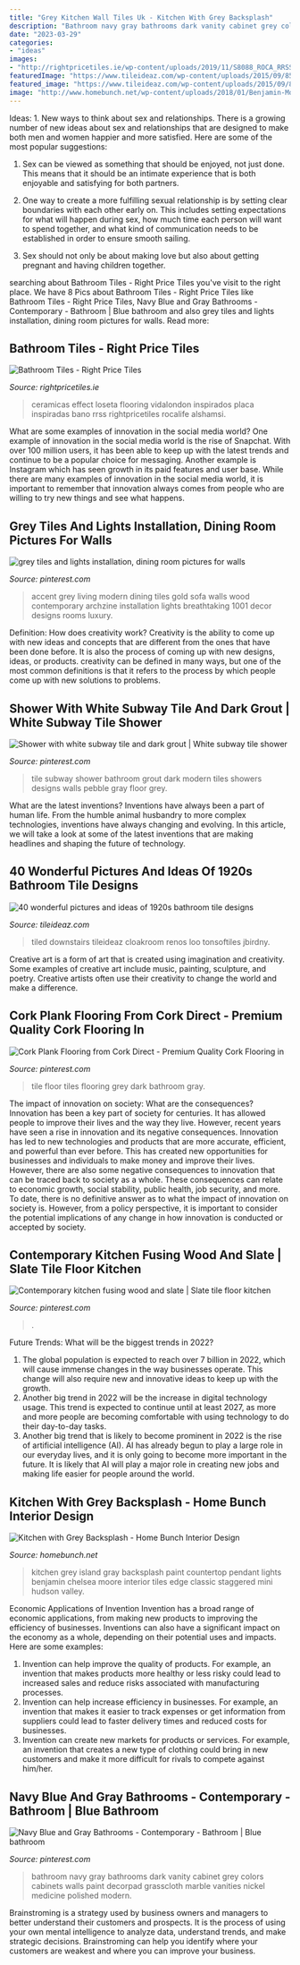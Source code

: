 ```yaml
---
title: "Grey Kitchen Wall Tiles Uk - Kitchen With Grey Backsplash"
description: "Bathroom navy gray bathrooms dark vanity cabinet grey colors cabinets walls paint decorpad grasscloth marble vanities nickel medicine polished modern"
date: "2023-03-29"
categories:
- "ideas"
images:
- "http://rightpricetiles.ie/wp-content/uploads/2019/11/S8088_ROCA_RRSS-CERAMICAS_header_GEN01_FIN01_sRGB-1_944x450_acf_cropped-1@2x.jpg"
featuredImage: "https://www.tileideaz.com/wp-content/uploads/2015/09/8508dea43cadfe48bf14febee6ea0ecc.jpg"
featured_image: "https://www.tileideaz.com/wp-content/uploads/2015/09/8508dea43cadfe48bf14febee6ea0ecc.jpg"
image: "http://www.homebunch.net/wp-content/uploads/2018/01/Benjamin-Moore-Chelsea-Gray-Paint-Color-Grey-island-paint-color-Benjamin-Moore-Chelsea-Gray.jpg"
---
```



Ideas: 1. New ways to think about sex and relationships.
There is a growing number of new ideas about sex and relationships that are designed to make both men and women happier and more satisfied. Here are some of the most popular suggestions:
1. Sex can be viewed as something that should be enjoyed, not just done. This means that it should be an intimate experience that is both enjoyable and satisfying for both partners.

2. One way to create a more fulfilling sexual relationship is by setting clear boundaries with each other early on. This includes setting expectations for what will happen during sex, how much time each person will want to spend together, and what kind of communication needs to be established in order to ensure smooth sailing.

3. Sex should not only be about making love but also about getting pregnant and having children together.

	

		
searching about Bathroom Tiles - Right Price Tiles you've visit to the right place. We have 8 Pics about Bathroom Tiles - Right Price Tiles like Bathroom Tiles - Right Price Tiles, Navy Blue and Gray Bathrooms - Contemporary - Bathroom | Blue bathroom and also grey tiles and lights installation, dining room pictures for walls. Read more:
		
    
## Bathroom Tiles - Right Price Tiles

<img loading=lazy src="http://rightpricetiles.ie/wp-content/uploads/2019/11/S8088_ROCA_RRSS-CERAMICAS_header_GEN01_FIN01_sRGB-1_944x450_acf_cropped-1@2x.jpg" onerror="this.onerror=null;this.src='https://tse2.mm.bing.net/th?id=OIP.KipareItZYqSW7K0A9DCcQHaDh&amp;pid=15.1';" alt="Bathroom Tiles - Right Price Tiles">

_Source: rightpricetiles.ie_

>ceramicas effect loseta flooring vidalondon inspirados placa inspiradas bano rrss rightpricetiles rocalife alshamsi. 

	

What are some examples of innovation in the social media world?
One example of innovation in the social media world is the rise of Snapchat. With over 100 million users, it has been able to keep up with the latest trends and continue to be a popular choice for messaging. Another example is Instagram which has seen growth in its paid features and user base. While there are many examples of innovation in the social media world, it is important to remember that innovation always comes from people who are willing to try new things and see what happens.

    
## Grey Tiles And Lights Installation, Dining Room Pictures For Walls

<img loading=lazy src="https://i.pinimg.com/736x/c8/89/ce/c889ce8b8b986df9fc2425aaac2e9328.jpg" onerror="this.onerror=null;this.src='https://tse2.mm.bing.net/th?id=OIP.qYMu82VLEbs9PNtOScKuXgHaJC&amp;pid=15.1';" alt="grey tiles and lights installation, dining room pictures for walls">

_Source: pinterest.com_

>accent grey living modern dining tiles gold sofa walls wood contemporary archzine installation lights breathtaking 1001 decor designs rooms luxury. 

	

Definition: How does creativity work?
Creativity is the ability to come up with new ideas and concepts that are different from the ones that have been done before. It is also the process of coming up with new designs, ideas, or products. creativity can be defined in many ways, but one of the most common definitions is that it refers to the process by which people come up with new solutions to problems.

    
## Shower With White Subway Tile And Dark Grout | White Subway Tile Shower

<img loading=lazy src="https://i.pinimg.com/736x/a7/c0/36/a7c0369fa91259d226be35287da0ee0c--master-shower-white-subway-tiles.jpg" onerror="this.onerror=null;this.src='https://tse3.mm.bing.net/th?id=OIP.x_Ohw2n9xiGIrbMDfWoeRQHaLG&amp;pid=15.1';" alt="Shower with white subway tile and dark grout | White subway tile shower">

_Source: pinterest.com_

>tile subway shower bathroom grout dark modern tiles showers designs walls pebble gray floor grey. 

	

What are the latest inventions?
Inventions have always been a part of human life. From the humble animal husbandry to more complex technologies, inventions have always changing and evolving. In this article, we will take a look at some of the latest inventions that are making headlines and shaping the future of technology.

    
## 40 Wonderful Pictures And Ideas Of 1920s Bathroom Tile Designs

<img loading=lazy src="https://www.tileideaz.com/wp-content/uploads/2015/09/8508dea43cadfe48bf14febee6ea0ecc.jpg" onerror="this.onerror=null;this.src='https://tse2.mm.bing.net/th?id=OIP.J5hMolTVijWp8q1812h5UwHaLH&amp;pid=15.1';" alt="40 wonderful pictures and ideas of 1920s bathroom tile designs">

_Source: tileideaz.com_

>tiled downstairs tileideaz cloakroom renos loo tonsoftiles jbirdny. 

	

Creative art is a form of art that is created using imagination and creativity. Some examples of creative art include music, painting, sculpture, and poetry. Creative artists often use their creativity to change the world and make a difference.

    
## Cork Plank Flooring From Cork Direct - Premium Quality Cork Flooring In

<img loading=lazy src="https://i.pinimg.com/736x/01/e2/99/01e299adafd001309da941fbff14e21c--dark-tile-flooring-dark-gray-tile-floor.jpg?b=t" onerror="this.onerror=null;this.src='https://tse2.mm.bing.net/th?id=OIP.Bp3nkVfCal81RDIHPq7R6AHaKh&amp;pid=15.1';" alt="Cork Plank Flooring from Cork Direct - Premium Quality Cork Flooring in">

_Source: pinterest.com_

>tile floor tiles flooring grey dark bathroom gray. 

	

The impact of innovation on society: What are the consequences?
Innovation has been a key part of society for centuries. It has allowed people to improve their lives and the way they live. However, recent years have seen a rise in innovation and its negative consequences. Innovation has led to new technologies and products that are more accurate, efficient, and powerful than ever before. This has created new opportunities for businesses and individuals to make money and improve their lives. However, there are also some negative consequences to innovation that can be traced back to society as a whole. These consequences can relate to economic growth, social stability, public health, job security, and more. To date, there is no definitive answer as to what the impact of innovation on society is. However, from a policy perspective, it is important to consider the potential implications of any change in how innovation is conducted or accepted by society.

    
## Contemporary Kitchen Fusing Wood And Slate | Slate Tile Floor Kitchen

<img loading=lazy src="https://i.pinimg.com/736x/ca/bd/84/cabd84afe1ad33f25b58a7bdee433fcf.jpg" onerror="this.onerror=null;this.src='https://tse3.mm.bing.net/th?id=OIP.76zbcyziS1EuxMyjJ_394gHaJ3&amp;pid=15.1';" alt="Contemporary kitchen fusing wood and slate | Slate tile floor kitchen">

_Source: pinterest.com_

>. 

	

Future Trends: What will be the biggest trends in 2022?
1. The global population is expected to reach over 7 billion in 2022, which will cause immense changes in the way businesses operate. This change will also require new and innovative ideas to keep up with the growth.
2. Another big trend in 2022 will be the increase in digital technology usage. This trend is expected to continue until at least 2027, as more and more people are becoming comfortable with using technology to do their day-to-day tasks.
3. Another big trend that is likely to become prominent in 2022 is the rise of artificial intelligence (AI). AI has already begun to play a large role in our everyday lives, and it is only going to become more important in the future. It is likely that AI will play a major role in creating new jobs and making life easier for people around the world.

    
## Kitchen With Grey Backsplash - Home Bunch Interior Design

<img loading=lazy src="http://www.homebunch.net/wp-content/uploads/2018/01/Benjamin-Moore-Chelsea-Gray-Paint-Color-Grey-island-paint-color-Benjamin-Moore-Chelsea-Gray.jpg" onerror="this.onerror=null;this.src='https://tse1.mm.bing.net/th?id=OIP.KvWSW4Oxe4XVbJbEaO_TJwHaLL&amp;pid=15.1';" alt="Kitchen with Grey Backsplash - Home Bunch Interior Design">

_Source: homebunch.net_

>kitchen grey island gray backsplash paint countertop pendant lights benjamin chelsea moore interior tiles edge classic staggered mini hudson valley. 

	

Economic Applications of Invention
Invention has a broad range of economic applications, from making new products to improving the efficiency of businesses. Inventions can also have a significant impact on the economy as a whole, depending on their potential uses and impacts. Here are some examples: 
1. Invention can help improve the quality of products. For example, an invention that makes products more healthy or less risky could lead to increased sales and reduce risks associated with manufacturing processes. 
2. Invention can help increase efficiency in businesses. For example, an invention that makes it easier to track expenses or get information from suppliers could lead to faster delivery times and reduced costs for businesses. 
3. Invention can create new markets for products or services. For example, an invention that creates a new type of clothing could bring in new customers and make it more difficult for rivals to compete against him/her.

    
## Navy Blue And Gray Bathrooms - Contemporary - Bathroom | Blue Bathroom

<img loading=lazy src="https://i.pinimg.com/736x/f2/69/2e/f2692ef90093b352df4c7ce2f0bea984--dark-blue-bathrooms-small-bathrooms.jpg" onerror="this.onerror=null;this.src='https://tse3.mm.bing.net/th?id=OIP.Ji1d_2hTsFKW3qp2iRlXpwHaLT&amp;pid=15.1';" alt="Navy Blue and Gray Bathrooms - Contemporary - Bathroom | Blue bathroom">

_Source: pinterest.com_

>bathroom navy gray bathrooms dark vanity cabinet grey colors cabinets walls paint decorpad grasscloth marble vanities nickel medicine polished modern. 

	

Brainstroming is a strategy used by business owners and managers to better understand their customers and prospects. It is the process of using your own mental intelligence to analyze data, understand trends, and make strategic decisions. Brainstroming can help you identify where your customers are weakest and where you can improve your business.

